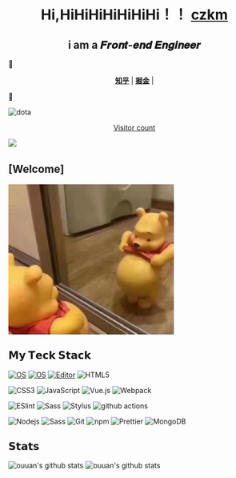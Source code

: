 
<h1 align="center">Hi,HiHiHiHiHiHiHi！！ <a href="https://czkm.github.io/">czkm</a></h1>
<h2 align="center">i am a 𝑭𝒓𝒐𝒏𝒕-𝒆𝒏𝒅 𝑬𝒏𝒈𝒊𝒏𝒆𝒆𝒓  </h2>

:confetti_ball:

<p align="center">
  <strong><a href="https://www.zhihu.com/people/cheng-zhi-tu-shen">知乎</a></strong> |
  <strong><a href="https://juejin.cn/user/3280598427778392">掘金</a></strong>  |
</p>

:confetti_ball:

![dota](https://github.com/bontscho/dota2-chat-emoticons/blob/master/assets/images/bawl.gif)

<a href="https://alili.tech"><p align="center"> Visitor count<br> </a>

![](https://komarev.com/ghpvc/?username=czkm&color=green)

##  [Welcome]
  <img src="https://github.com/czkm/img-folder/blob/master/newyear/img10.jpeg" align="center" height="300" /></a>



## 𝗠𝘆 𝗧𝗲𝗰𝗸 𝗦𝘁𝗮𝗰𝗸

[![OS](https://img.shields.io/badge/OS-macOS-informational?style=flat-square&logo=apple&logoColor=white)](https://en.wikipedia.org/wiki/MacOS)
[![OS](https://img.shields.io/badge/OS-Linux-informational?style=flat-square&logo=linux&logoColor=white)](https://en.wikipedia.org/wiki/Linux)
[![Editor](https://img.shields.io/badge/Editor-VSCode-blue?style=flat-square&logo=visual-studio-code&logoColor=white)](https://code.visualstudio.com/)
![HTML5](https://img.shields.io/badge/-HTML5-%23E44D27?style=flat-square&logo=html5&logoColor=ffffff)

![CSS3](https://img.shields.io/badge/-CSS3-%231572B6?style=flat-square&logo=css3)
![JavaScript](https://img.shields.io/badge/-JavaScript-%23F7DF1C?style=flat-square&logo=javascript&logoColor=000000&labelColor=%23F7DF1C&color=%23FFCE5A)
![Vue.js](https://img.shields.io/badge/-Vue.js-%232c3e50?style=flat-square&logo=Vue.js)
![Webpack](https://img.shields.io/badge/-Webpack-%232C3A42?style=flat-square&logo=webpack)

![ESlint](https://img.shields.io/badge/-ESLint-%234B32C3?style=flat-square&logo=eslint)
![Sass](https://img.shields.io/badge/-Sass-%23CC6699?style=flat-square&logo=sass&logoColor=ffffff)
![Stylus](https://img.shields.io/badge/-Stylus-%23333333?style=flat-square&logo=stylus)
<img alt="github actions" src="https://img.shields.io/badge/-Github_Actions-2088FF?style=flat-square&logo=github-actions&logoColor=white" />


![Nodejs](https://img.shields.io/badge/-Nodejs-43853d?style=flat-square&logo=Node.js&logoColor=white)
<img alt="Sass" src="https://img.shields.io/badge/-Sass-CC6699?style=flat-square&logo=sass&logoColor=white" />
![Git](https://img.shields.io/badge/-Git-%23F05032?style=flat-square&logo=git&logoColor=%23ffffff)
<img alt="npm" src="https://img.shields.io/badge/-NPM-CB3837?style=flat-square&logo=npm&logoColor=white" />
<img alt="Prettier" src="https://img.shields.io/badge/-Prettier-F7B93E?style=flat-square&logo=prettier&logoColor=white" />
<img alt="MongoDB" src="https://img.shields.io/badge/-MongoDB-13aa52?style=flat-square&logo=mongodb&logoColor=white" />


## 𝗦𝘁𝗮𝘁𝘀

<p align="left">
<img alt="ouuan's github stats" height='230' src="https://github-readme-stats.vercel.app/api?username=czkm&show_icons=true&include_all_commits=true">
<img alt="ouuan's github stats" height='230' src="https://github-readme-stats.vercel.app/api/top-langs/?username=czkm">
</p>

